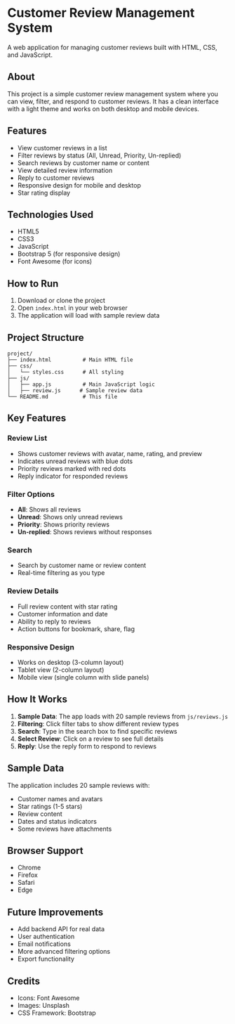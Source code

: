 # Customer Review Management System

A web application for managing customer reviews built with HTML, CSS, and JavaScript.

## About

This project is a simple customer review management system where you can view, filter, and respond to customer reviews. It has a clean interface with a light theme and works on both desktop and mobile devices.

## Features

- View customer reviews in a list
- Filter reviews by status (All, Unread, Priority, Un-replied)
- Search reviews by customer name or content
- View detailed review information
- Reply to customer reviews
- Responsive design for mobile and desktop
- Star rating display

## Technologies Used

- HTML5
- CSS3
- JavaScript
- Bootstrap 5 (for responsive design)
- Font Awesome (for icons)

## How to Run

1. Download or clone the project
2. Open `index.html` in your web browser
3. The application will load with sample review data

## Project Structure

```
project/
├── index.html          # Main HTML file
├── css/
│   └── styles.css      # All styling
├── js/
│   ├── app.js          # Main JavaScript logic
│   ├── review.js      # Sample review data
└── README.md           # This file
```

## Key Features

### Review List
- Shows customer reviews with avatar, name, rating, and preview
- Indicates unread reviews with blue dots
- Priority reviews marked with red dots
- Reply indicator for responded reviews

### Filter Options
- **All**: Shows all reviews
- **Unread**: Shows only unread reviews
- **Priority**: Shows priority reviews
- **Un-replied**: Shows reviews without responses

### Search
- Search by customer name or review content
- Real-time filtering as you type

### Review Details
- Full review content with star rating
- Customer information and date
- Ability to reply to reviews
- Action buttons for bookmark, share, flag

### Responsive Design
- Works on desktop (3-column layout)
- Tablet view (2-column layout)
- Mobile view (single column with slide panels)

## How It Works

1. **Sample Data**: The app loads with 20 sample reviews from `js/reviews.js`
2. **Filtering**: Click filter tabs to show different review types
3. **Search**: Type in the search box to find specific reviews
4. **Select Review**: Click on a review to see full details
5. **Reply**: Use the reply form to respond to reviews

## Sample Data

The application includes 20 sample reviews with:
- Customer names and avatars
- Star ratings (1-5 stars)
- Review content
- Dates and status indicators
- Some reviews have attachments

## Browser Support

- Chrome
- Firefox
- Safari
- Edge

## Future Improvements

- Add backend API for real data
- User authentication
- Email notifications
- More advanced filtering options
- Export functionality

## Credits

- Icons: Font Awesome
- Images: Unsplash
- CSS Framework: Bootstrap
